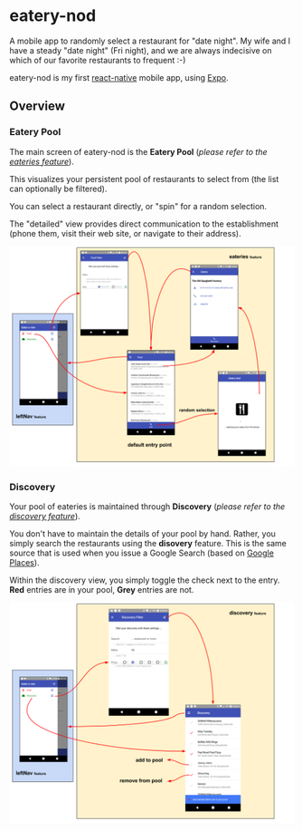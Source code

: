 # eatery-nod

A mobile app to randomly select a restaurant for "date night".  My
wife and I have a steady "date night" (Fri night), and we are always
indecisive on which of our favorite restaurants to frequent :-)

eatery-nod is my first
[react-native](https://facebook.github.io/react-native/) mobile app,
using [Expo](https://expo.io/).

## Overview

### Eatery Pool

The main screen of eatery-nod is the **Eatery Pool** (_please refer to
the [eateries feature](src/feature/eateries)_).

This visualizes your persistent pool of restaurants to select from
(the list can optionally be filtered).

You can select a restaurant directly, or "spin" for a random
selection.

The "detailed" view provides direct communication to the establishment
(phone them, visit their web site, or navigate to their address).

![Screen Flow](src/feature/eateries/docs/ScreenFlow.png)


### Discovery

Your pool of eateries is maintained through **Discovery** (_please
refer to the [discovery feature](src/feature/discovery)_).

You don't have to maintain the details of your pool by hand.  Rather,
you simply search the restaurants using the **disovery** feature.
This is the same source that is used when you issue a Google Search
(based on [Google Places](https://developers.google.com/places/)).

Within the discovery view, you simply toggle the check next to the
entry.  **Red** entries are in your pool, **Grey** entries are not.

![Screen Flow](src/feature/discovery/docs/ScreenFlow.png)
